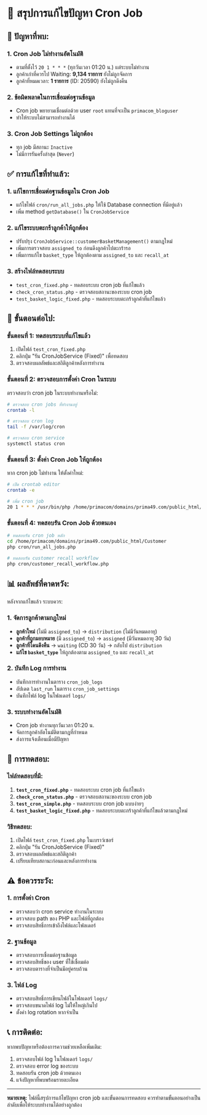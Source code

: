 # 🔧 สรุปการแก้ไขปัญหา Cron Job

## 🚨 ปัญหาที่พบ:

### 1. **Cron Job ไม่ทำงานอัตโนมัติ**
- ตามที่ตั้งไว้ `20 1 * * *` (ทุกวันเวลา 01:20 น.) แต่ระบบไม่ทำงาน
- ลูกค้าเก่าที่ควรไป Waiting: **9,134 รายการ** ยังไม่ถูกจัดการ
- ลูกค้าที่หมดเวลา: **1 รายการ** (ID: 20590) ยังไม่ถูกดึงคืน

### 2. **ข้อผิดพลาดในการเชื่อมต่อฐานข้อมูล**
- Cron job พยายามเชื่อมต่อด้วย user `root` แทนที่จะเป็น `primacom_bloguser`
- ทำให้ระบบไม่สามารถทำงานได้

### 3. **Cron Job Settings ไม่ถูกต้อง**
- ทุก job มีสถานะ `Inactive`
- ไม่มีการรันครั้งล่าสุด (`Never`)

## ✅ การแก้ไขที่ทำแล้ว:

### 1. **แก้ไขการเชื่อมต่อฐานข้อมูลใน Cron Job**
- แก้ไขไฟล์ `cron/run_all_jobs.php` ให้ใช้ Database connection ที่มีอยู่แล้ว
- เพิ่ม method `getDatabase()` ใน `CronJobService`

### 2. **แก้ไขระบบตะกร้าลูกค้าให้ถูกต้อง**
- ปรับปรุง `CronJobService::customerBasketManagement()` ตามกฎใหม่
- เพิ่มการตรวจสอบ `assigned_to` ก่อนดึงลูกค้าไปตะกร้ารอ
- เพิ่มการแก้ไข `basket_type` ให้ถูกต้องตาม `assigned_to` และ `recall_at`

### 3. **สร้างไฟล์ทดสอบระบบ**
- `test_cron_fixed.php` - ทดสอบระบบ cron job ที่แก้ไขแล้ว
- `check_cron_status.php` - ตรวจสอบสถานะของระบบ cron job
- `test_basket_logic_fixed.php` - ทดสอบระบบตะกร้าลูกค้าที่แก้ไขแล้ว

## 🔧 ขั้นตอนต่อไป:

### ขั้นตอนที่ 1: ทดสอบระบบที่แก้ไขแล้ว
1. เปิดไฟล์ `test_cron_fixed.php`
2. คลิกปุ่ม "รัน CronJobService (Fixed)" เพื่อทดสอบ
3. ตรวจสอบผลลัพธ์และสถิติลูกค้าหลังการทำงาน

### ขั้นตอนที่ 2: ตรวจสอบการตั้งค่า Cron ในระบบ
ตรวจสอบว่า cron job ในระบบทำงานหรือไม่:

```bash
# ตรวจสอบ cron jobs ที่ทำงานอยู่
crontab -l

# ตรวจสอบ cron log
tail -f /var/log/cron

# ตรวจสอบ cron service
systemctl status cron
```

### ขั้นตอนที่ 3: ตั้งค่า Cron Job ให้ถูกต้อง
หาก cron job ไม่ทำงาน ให้ตั้งค่าใหม่:

```bash
# เปิด crontab editor
crontab -e

# เพิ่ม cron job
20 1 * * * /usr/bin/php /home/primacom/domains/prima49.com/public_html/Customer/cron/run_all_jobs.php >> /home/primacom/domains/prima49.com/public_html/Customer/logs/cron.log 2>&1
```

### ขั้นตอนที่ 4: ทดสอบรัน Cron Job ด้วยตนเอง
```bash
# ทดสอบรัน cron job หลัก
cd /home/primacom/domains/prima49.com/public_html/Customer
php cron/run_all_jobs.php

# ทดสอบรัน customer recall workflow
php cron/customer_recall_workflow.php
```

## 📊 ผลลัพธ์ที่คาดหวัง:

หลังจากแก้ไขแล้ว ระบบควร:

### 1. **จัดการลูกค้าตามกฎใหม่**
- **ลูกค้าใหม่** (ไม่มี `assigned_to`) → `distribution` (ไม่มีวันหมดอายุ)
- **ลูกค้าที่ถูกมอบหมาย** (มี `assigned_to`) → `assigned` (มีวันหมดอายุ 30 วัน)
- **ลูกค้าที่โดนดึงคืน** → `waiting` (CD 30 วัน) → กลับไป `distribution`
- **แก้ไข `basket_type`** ให้ถูกต้องตาม `assigned_to` และ `recall_at`

### 2. **บันทึก Log การทำงาน**
- บันทึกการทำงานในตาราง `cron_job_logs`
- อัปเดต `last_run` ในตาราง `cron_job_settings`
- บันทึกไฟล์ log ในโฟลเดอร์ `logs/`

### 3. **ระบบทำงานอัตโนมัติ**
- Cron job ทำงานทุกวันเวลา 01:20 น.
- จัดการลูกค้าอัตโนมัติตามกฎที่กำหนด
- ส่งการแจ้งเตือนเมื่อมีปัญหา

## 🧪 การทดสอบ:

### ไฟล์ทดสอบที่มี:
1. **`test_cron_fixed.php`** - ทดสอบระบบ cron job ที่แก้ไขแล้ว
2. **`check_cron_status.php`** - ตรวจสอบสถานะของระบบ cron job
3. **`test_cron_simple.php`** - ทดสอบระบบ cron job แบบง่ายๆ
4. **`test_basket_logic_fixed.php`** - ทดสอบระบบตะกร้าลูกค้าที่แก้ไขแล้วตามกฎใหม่

### วิธีทดสอบ:
1. เปิดไฟล์ `test_cron_fixed.php` ในเบราว์เซอร์
2. คลิกปุ่ม "รัน CronJobService (Fixed)"
3. ตรวจสอบผลลัพธ์และสถิติลูกค้า
4. เปรียบเทียบสถานะก่อนและหลังการทำงาน

## ⚠️ ข้อควรระวัง:

### 1. **การตั้งค่า Cron**
- ตรวจสอบว่า cron service ทำงานในระบบ
- ตรวจสอบ path ของ PHP และไฟล์ที่ถูกต้อง
- ตรวจสอบสิทธิ์การเข้าถึงไฟล์และโฟลเดอร์

### 2. **ฐานข้อมูล**
- ตรวจสอบการเชื่อมต่อฐานข้อมูล
- ตรวจสอบสิทธิ์ของ user ที่ใช้เชื่อมต่อ
- ตรวจสอบตารางที่จำเป็นมีอยู่ครบถ้วน

### 3. **ไฟล์ Log**
- ตรวจสอบสิทธิ์การเขียนไฟล์ในโฟลเดอร์ `logs/`
- ตรวจสอบขนาดไฟล์ log ไม่ให้ใหญ่เกินไป
- ตั้งค่า log rotation หากจำเป็น

## 📞 การติดต่อ:

หากพบปัญหาหรือต้องการความช่วยเหลือเพิ่มเติม:
1. ตรวจสอบไฟล์ log ในโฟลเดอร์ `logs/`
2. ตรวจสอบ error log ของระบบ
3. ทดสอบรัน cron job ด้วยตนเอง
4. แจ้งปัญหาที่พบพร้อมรายละเอียด

---

**หมายเหตุ:** ไฟล์นี้สรุปการแก้ไขปัญหา cron job และขั้นตอนการทดสอบ ควรทำตามขั้นตอนอย่างเป็นลำดับเพื่อให้ระบบทำงานได้อย่างถูกต้อง
